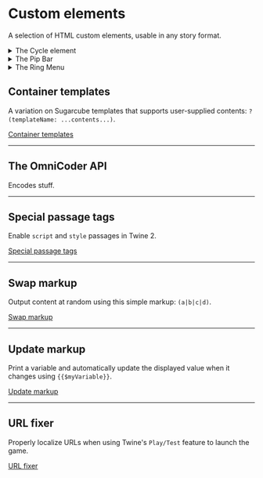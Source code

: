 # Custom elements

A selection of HTML custom elements, usable in any story format.

<details>
<summary>The Cycle element</summary>

[An element which automatically cycles between its children.](custom-elements/cycle-element)

</details>


<details>
<summary>The Pip Bar</summary>

[Customizable stat bars, meant for ASCII displays.](custom-elements/pip-bar)

</details>

<details>
<summary>The Ring Menu</summary>

[An element which adjusts its children into a ring.](custom-elements/pip-bar)

</details>

## Container templates

A variation on Sugarcube templates that supports user-supplied contents: `?(templateName: ...contents...)`.

[Container templates](container-template-markup)

***

## The OmniCoder API

Encodes stuff.

***

## Special passage tags

Enable `script` and `style` passages in Twine 2.

[Special passage tags](special-passage-tags)

***

## Swap markup

Output content at random using this simple markup: `(a|b|c|d)`. 

[Swap markup](swap-markup)

***

## Update markup

Print a variable and automatically update the displayed value when it changes using `{{$myVariable}}`.

[Update markup](update-markup)

***

## URL fixer

Properly localize URLs when using Twine's `Play/Test` feature to launch the game.

[URL fixer](URLfixer)